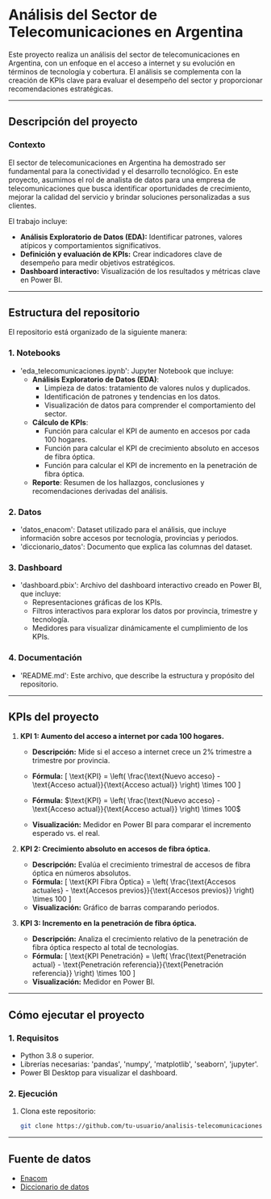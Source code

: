 # **Análisis del Sector de Telecomunicaciones en Argentina**

Este proyecto realiza un análisis del sector de telecomunicaciones en Argentina, con un enfoque en el acceso a internet y su evolución en términos de tecnología y cobertura. El análisis se complementa con la creación de KPIs clave para evaluar el desempeño del sector y proporcionar recomendaciones estratégicas.

---

## **Descripción del proyecto**

### **Contexto**
El sector de telecomunicaciones en Argentina ha demostrado ser fundamental para la conectividad y el desarrollo tecnológico. En este proyecto,
asumimos el rol de analista de datos para una empresa de telecomunicaciones que busca identificar oportunidades de crecimiento, 
mejorar la calidad del servicio y brindar soluciones personalizadas a sus clientes.

El trabajo incluye:
- **Análisis Exploratorio de Datos (EDA):** Identificar patrones, valores atípicos y comportamientos significativos.
- **Definición y evaluación de KPIs:** Crear indicadores clave de desempeño para medir objetivos estratégicos.
- **Dashboard interactivo:** Visualización de los resultados y métricas clave en Power BI.

---

## **Estructura del repositorio**

El repositorio está organizado de la siguiente manera:

### **1. Notebooks**
- 'eda_telecomunicaciones.ipynb': Jupyter Notebook que incluye:
  - **Análisis Exploratorio de Datos (EDA)**:
    - Limpieza de datos: tratamiento de valores nulos y duplicados.
    - Identificación de patrones y tendencias en los datos.
    - Visualización de datos para comprender el comportamiento del sector.
  - **Cálculo de KPIs**:
    - Función para calcular el KPI de aumento en accesos por cada 100 hogares.
    - Función para calcular el KPI de crecimiento absoluto en accesos de fibra óptica.
    - Función para calcular el KPI de incremento en la penetración de fibra óptica.
  - **Reporte**: Resumen de los hallazgos, conclusiones y recomendaciones derivadas del análisis.

### **2. Datos**
- 'datos_enacom': Dataset utilizado para el análisis, que incluye información sobre accesos por tecnología, provincias y periodos.
- 'diccionario_datos': Documento que explica las columnas del dataset.

### **3. Dashboard**
- 'dashboard.pbix': Archivo del dashboard interactivo creado en Power BI, que incluye:
  - Representaciones gráficas de los KPIs.
  - Filtros interactivos para explorar los datos por provincia, trimestre y tecnología.
  - Medidores para visualizar dinámicamente el cumplimiento de los KPIs.

### **4. Documentación**
- 'README.md': Este archivo, que describe la estructura y propósito del repositorio.


---

## **KPIs del proyecto**

1. **KPI 1: Aumento del acceso a internet por cada 100 hogares.**
   - **Descripción:** Mide si el acceso a internet crece un 2% trimestre a trimestre por provincia.
   - **Fórmula:** 
     \[
     \text{KPI} = \left( \frac{\text{Nuevo acceso} - \text{Acceso actual}}{\text{Acceso actual}} \right) \times 100
     \]

   - **Fórmula:** 
      $\text{KPI} = \left( \frac{\text{Nuevo acceso} - \text{Acceso actual}}{\text{Acceso actual}} \right) \times 100$


   - **Visualización:** Medidor en Power BI para comparar el incremento esperado vs. el real.

1. **KPI 2: Crecimiento absoluto en accesos de fibra óptica.**
   - **Descripción:** Evalúa el crecimiento trimestral de accesos de fibra óptica en números absolutos.
   - **Fórmula:** 
     \[
     \text{KPI Fibra Óptica} = \left( \frac{\text{Accesos actuales} - \text{Accesos previos}}{\text{Accesos previos}} \right) \times 100
     \]
   - **Visualización:** Gráfico de barras comparando periodos.

2. **KPI 3: Incremento en la penetración de fibra óptica.**
   - **Descripción:** Analiza el crecimiento relativo de la penetración de fibra óptica respecto al total de tecnologías.
   - **Fórmula:** 
     \[
     \text{KPI Penetración} = \left( \frac{\text{Penetración actual} - \text{Penetración referencia}}{\text{Penetración referencia}} \right) \times 100
     \]
   - **Visualización:** Medidor en Power BI.

---

## **Cómo ejecutar el proyecto**

### **1. Requisitos**
- Python 3.8 o superior.
- Librerías necesarias: 'pandas', 'numpy', 'matplotlib', 'seaborn', 'jupyter'.
- Power BI Desktop para visualizar el dashboard.

### **2. Ejecución**
1. Clona este repositorio:
   ```bash
   git clone https://github.com/tu-usuario/analisis-telecomunicaciones.git

--- 
## Fuente de datos

- [Enacom](https://indicadores.enacom.gob.ar/datos-abiertos) 
- [Diccionario de datos](https://docs.google.com/document/d/1BYW0vT_DNIjjKM9v4hNg5KmqjRNOc7OBB1jCXc80gnI/edit#heading=h.hjukififf3ol)
